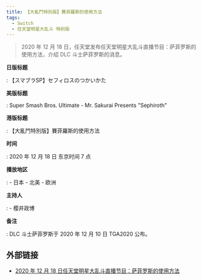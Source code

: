 ```yaml
---
title: 【大亂鬥特別版】賽菲羅斯的使用方法
tags:
  - Switch
  - 任天堂明星大乱斗 特别版
---
```


> 2020 年 12 月 18 日，任天堂发布任天堂明星大乱斗直播节目：萨菲罗斯的使用方法，介绍 DLC 斗士萨菲罗斯的消息。

**日版标题**

:   【スマブラSP】セフィロスのつかいかた

**美版标题**

:   Super Smash Bros. Ultimate - Mr. Sakurai Presents "Sephiroth"

**港版标题**

:   【大亂鬥特別版】賽菲羅斯的使用方法

**时间**

:   2020 年 12 月 18 日 东京时间 7 点

**播放地区**

:   - 日本
    - 北美
    - 欧洲

**主持人**

:   - 樱井政博

**备注**

:   DLC 斗士萨菲罗斯于 2020 年 12 月 10 日 TGA2020 公布。

## 外部链接

- [2020 年 12 月 18 日任天堂明星大乱斗直播节目：萨菲罗斯的使用方法](https://www.bilibili.com/video/BV1e44y147YJ/)
